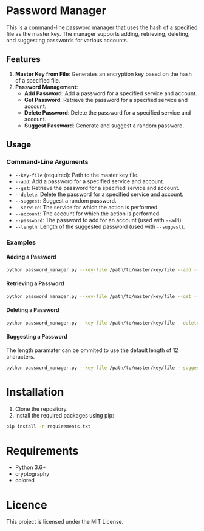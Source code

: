 # Password Manager

This is a command-line password manager that uses the hash of a specified file as the master key. The manager supports adding, retrieving, deleting, and suggesting passwords for various accounts.

## Features

1. **Master Key from File**: Generates an encryption key based on the hash of a specified file.
2. **Password Management**:
   - **Add Password**: Add a password for a specified service and account.
   - **Get Password**: Retrieve the password for a specified service and account.
   - **Delete Password**: Delete the password for a specified service and account.
   - **Suggest Password**: Generate and suggest a random password.

## Usage

### Command-Line Arguments

- `--key-file` (required): Path to the master key file.
- `--add`: Add a password for a specified service and account.
- `--get`: Retrieve the password for a specified service and account.
- `--delete`: Delete the password for a specified service and account.
- `--suggest`: Suggest a random password.
- `--service`: The service for which the action is performed.
- `--account`: The account for which the action is performed.
- `--password`: The password to add for an account (used with `--add`).
- `--length`: Length of the suggested password (used with `--suggest`).

### Examples

#### Adding a Password

```sh
python password_manager.py --key-file /path/to/master/key/file --add --service "example.com" --account "user@example.com" --password "my_secure_password"
```

#### Retrieving a Password

```sh
python password_manager.py --key-file /path/to/master/key/file --get --service "example.com" --account "
```

#### Deleting a Password

```sh
python password_manager.py --key-file /path/to/master/key/file --delete --service "example.com" --account "
```

#### Suggesting a Password
The length paramater can be ommited to use the default length of 12 characters.

```sh
python password_manager.py --key-file /path/to/master/key/file --suggest --length 16
```

# Installation
1. Clone the repository.
2. Install the required packages using pip:
```sh
pip install -r requirements.txt
```

# Requirements
* Python 3.6+
* cryptography
* colored

# Licence
This project is licensed under the MIT License.
